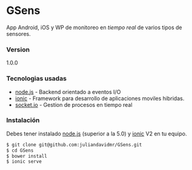 # GSens

App Android, iOS y WP de monitoreo en *tiempo real* de varios tipos de sensores.

### Version
1.0.0

### Tecnologias usadas

* [node.js] - Backend orientado a eventos I/O
* [ionic] - Framework para desarrollo de aplicaciones moviles hibridas.
* [socket.io] - Gestion de procesos en tiempo real

### Instalación

Debes tener instalado [node.js] (superior a la 5.0) y [ionic] V2 en tu equipo.

```sh
$ git clone git@github.com:juliandavidmr/GSens.git
$ cd GSens
$ bower install
$ ionic serve
```
   [dill]: <https://github.com/joemccann/dillinger>
   [node.js]: <http://nodejs.org>
   [ionic]: <http://ionicframework.com/>
   [socket.io]: <http://socket.io>
   [momentjs]: <http://momentjs.com/>
